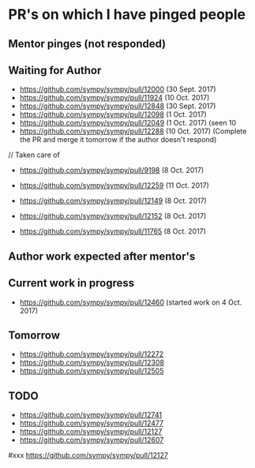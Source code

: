 PR's on which I have pinged people
==================================

Mentor pinges (not responded)
-----------------------------

Waiting for Author
-----------------------------

* https://github.com/sympy/sympy/pull/12000
(30 Sept. 2017)
* https://github.com/sympy/sympy/pull/11924
(10 Oct. 2017)
* https://github.com/sympy/sympy/pull/12848
(30 Sept. 2017)
* https://github.com/sympy/sympy/pull/12098
(1 Oct. 2017)
* https://github.com/sympy/sympy/pull/12049
(1 Oct. 2017) (seen 10
* https://github.com/sympy/sympy/pull/12288
(10 Oct. 2017) (Complete the PR and merge it tomorrow if the author doesn't respond)

// Taken care of
* https://github.com/sympy/sympy/pull/9198
(8 Oct. 2017)

* https://github.com/sympy/sympy/pull/12259
(11 Oct. 2017)
* https://github.com/sympy/sympy/pull/12149
(8 Oct. 2017)
* https://github.com/sympy/sympy/pull/12152
(8 Oct. 2017)
* https://github.com/sympy/sympy/pull/11765
(8 Oct. 2017)


Author work expected after mentor's
------------------------------------


Current work in progress
------------------------

* https://github.com/sympy/sympy/pull/12460
(started work on 4 Oct. 2017)

Tomorrow
--------

* https://github.com/sympy/sympy/pull/12272
* https://github.com/sympy/sympy/pull/12308
* https://github.com/sympy/sympy/pull/12505


TODO
----

* https://github.com/sympy/sympy/pull/12741
* https://github.com/sympy/sympy/pull/12477
* https://github.com/sympy/sympy/pull/12127
* https://github.com/sympy/sympy/pull/12607

#xxx https://github.com/sympy/sympy/pull/12127
